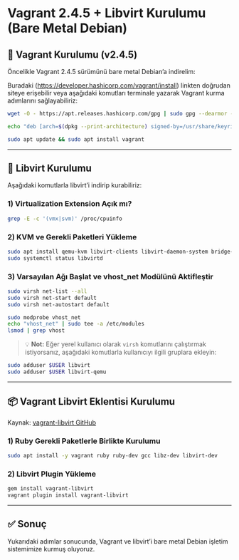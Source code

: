# Vagrant 2.4.5 + Libvirt Kurulumu (Bare Metal Debian)

## 🔧 Vagrant Kurulumu (v2.4.5)

Öncelikle Vagrant 2.4.5 sürümünü bare metal Debian’a indirelim:

Buradaki (https://developer.hashicorp.com/vagrant/install) linkten doğrudan siteye erişebilir veya aşağıdaki komutları terminale yazarak Vagrant kurma adımlarını sağlayabiliriz:

```bash
wget -O - https://apt.releases.hashicorp.com/gpg | sudo gpg --dearmor -o /usr/share/keyrings/hashicorp-archive-keyring.gpg

echo "deb [arch=$(dpkg --print-architecture) signed-by=/usr/share/keyrings/hashicorp-archive-keyring.gpg] https://apt.releases.hashicorp.com $(lsb_release -cs) main" | sudo tee /etc/apt/sources.list.d/hashicorp.list

sudo apt update && sudo apt install vagrant
```

---

## 🧱 Libvirt Kurulumu

Aşağıdaki komutlarla libvirt’i indirip kurabiliriz:

### 1) Virtualization Extension Açık mı?

```bash
grep -E -c '(vmx|svm)' /proc/cpuinfo
```

### 2) KVM ve Gerekli Paketleri Yükleme

```bash
sudo apt install qemu-kvm libvirt-clients libvirt-daemon-system bridge-utils virtinst libvirt-daemon virt-manager -y
sudo systemctl status libvirtd
```

### 3) Varsayılan Ağı Başlat ve vhost_net Modülünü Aktifleştir

```bash
sudo virsh net-list --all
sudo virsh net-start default
sudo virsh net-autostart default

sudo modprobe vhost_net
echo "vhost_net" | sudo tee -a /etc/modules
lsmod | grep vhost
```

> 💡 **Not:** Eğer yerel kullanıcı olarak `virsh` komutlarını çalıştırmak istiyorsanız, aşağıdaki komutlarla kullanıcıyı ilgili gruplara ekleyin:

```bash
sudo adduser $USER libvirt
sudo adduser $USER libvirt-qemu
```

---

## 📦 Vagrant Libvirt Eklentisi Kurulumu

Kaynak: [vagrant-libvirt GitHub](https://github.com/vagrant-libvirt/vagrant-libvirt/pkgs/rubygems/vagrant-libvirt/125854293)

### 1) Ruby Gerekli Paketlerle Birlikte Kurulumu

```bash
sudo apt install -y vagrant ruby ruby-dev gcc libz-dev libvirt-dev
```

### 2) Libvirt Plugin Yükleme

```bash
gem install vagrant-libvirt
vagrant plugin install vagrant-libvirt
```

---

## ✅ Sonuç

Yukarıdaki adımlar sonucunda, Vagrant ve libvirt’i bare metal Debian işletim sistemimize kurmuş oluyoruz.
